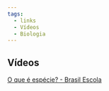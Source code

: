 ```yaml
---
tags:
  - links
  - Vídeos
  - Biologia
---
```

## Vídeos
[O que é espécie? - Brasil Escola](https://youtu.be/iPfU6YOA9NU?si=dgu2lx7pTxHffwCP)